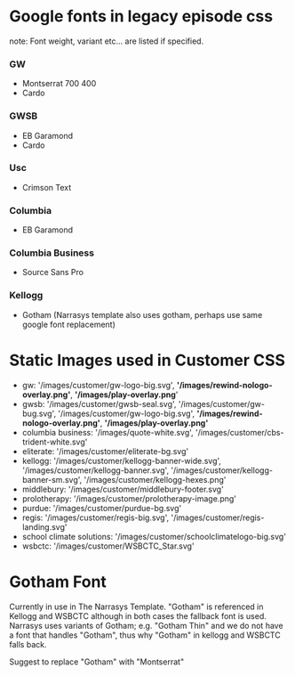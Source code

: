 # Google fonts in legacy episode css
note: Font weight, variant etc... are listed if specified.
### GW
- Montserrat 700 400
- Cardo

### GWSB 
- EB Garamond
- Cardo

### Usc
- Crimson Text

### Columbia
- EB Garamond

### Columbia Business
- Source Sans Pro

### Kellogg
- Gotham (Narrasys template also uses gotham, perhaps use same google font replacement)

# Static Images used in Customer CSS

- gw: '/images/customer/gw-logo-big.svg', **'/images/rewind-nologo-overlay.png'**, **'/images/play-overlay.png**'
- gwsb: '/images/customer/gwsb-seal.svg', '/images/customer/gw-bug.svg', '/images/customer/gw-logo-big.svg', **'/images/rewind-nologo-overlay.png'**, **'/images/play-overlay.png'** 
- columbia business: '/images/quote-white.svg', '/images/customer/cbs-trident-white.svg'
- eliterate: '/images/customer/eliterate-bg.svg'
- kellogg: '/images/customer/kellogg-banner-wide.svg', '/images/customer/kellogg-banner.svg', '/images/customer/kellogg-banner-sm.svg', '/images/customer/kellogg-hexes.png'
- middlebury: '/images/customer/middlebury-footer.svg'
- prolotherapy: '/images/customer/prolotherapy-image.png'
- purdue: '/images/customer/purdue-bg.svg'
- regis: '/images/customer/regis-big.svg', '/images/customer/regis-landing.svg'
- school climate solutions: '/images/customer/schoolclimatelogo-big.svg'
- wsbctc: '/images/customer/WSBCTC_Star.svg'


# Gotham Font
Currently in use in The Narrasys Template. "Gotham" is referenced in Kellogg and WSBCTC although in both cases the 
fallback font is used. Narrasys uses variants of Gotham; e.g. "Gotham Thin" and we do not have a font that handles "Gotham",
thus why "Gotham" in kellogg and WSBCTC falls back.

Suggest to replace "Gotham" with "Montserrat"
